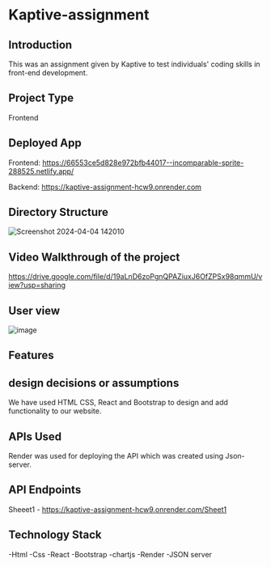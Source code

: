 # Kaptive-assignment

## Introduction 
This was an assignment given by Kaptive to test individuals' coding skills in front-end development.

## Project Type
Frontend 

## Deployed App
Frontend:  https://66553ce5d828e972bfb44017--incomparable-sprite-288525.netlify.app/

Backend: https://kaptive-assignment-hcw9.onrender.com

## Directory Structure

![Screenshot 2024-04-04 142010](https://github.com/tusharbisht16/New-york-times/assets/157601195/14d15a77-4b2d-4bc3-a2aa-866bd7eb651f)


## Video Walkthrough of the project
https://drive.google.com/file/d/19aLnD6zoPgnQPAZiuxJ6OfZPSx98qmmU/view?usp=sharing


## User view
![image](https://github.com/tusharbisht16/Kaptive-assignment/assets/157601195/9e93e39a-2867-4ce0-bc61-69b8b32e5f5f)



## Features



## design decisions or assumptions
We have used HTML CSS, React and Bootstrap to design and add functionality to our website.


## APIs Used
Render was used for deploying the API which was created using Json-server.

## API Endpoints
Sheeet1 - https://kaptive-assignment-hcw9.onrender.com/Sheet1

## Technology Stack
-Html
-Css
-React
-Bootstrap
-chartjs
-Render
-JSON server
